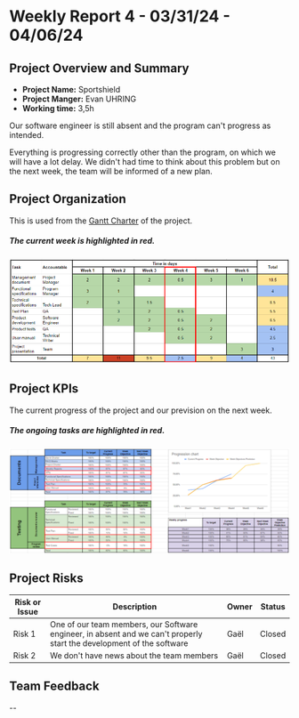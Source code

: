 # Weekly Report 4 - 03/31/24 - 04/06/24

## Project Overview and Summary

 - <b>Project Name:</b> Sportshield
 - <b>Project Manger:</b> Evan UHRING
 - <b>Working time:</b> 3,5h

Our software engineer is still absent and the program can't progress as intended.

Everything is progressing correctly other than the program, on which we will have a lot delay. We didn't had time to think about this problem but on the next week, the team will be informed of a new plan.

## Project Organization

This is used from the [Gantt Charter](../gantt-charter.pdf) of the project.

##### The current week is highlighted in red.
![Week4 Gant Charter](img/gantt-charter-week4.png)


## Project KPIs

The current progress of the project and our prevision on the next week.

##### The ongoing tasks are highlighted in red.
![KPIs week 4](img/KPIs-week4.png)


## Project Risks

| Risk or Issue | Description | Owner | Status |
| -- | -- | -- | -- |
| Risk 1 | One of our team members, our Software engineer, in absent and we can't properly start the development of the software | Gaël | Closed |
| Risk 2 | We don't have news about the team members | Gaël | Closed |

## Team Feedback

--
